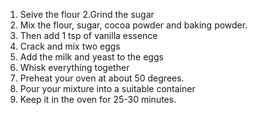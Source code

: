 1. Seive the flour
2.Grind the sugar
3. Mix the flour, sugar, cocoa powder and baking powder.
4. Then add 1 tsp of vanilla essence
5. Crack and mix two eggs
6. Add the milk and yeast to the eggs
7. Whisk everything together
8. Preheat your oven at about 50 degrees.
9. Pour your mixture into a suitable container
10. Keep it in the oven for 25-30 minutes.